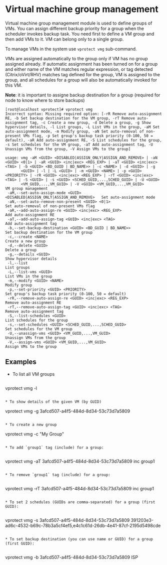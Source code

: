 # Virtual machine group management

Virtual machine group management module is used to define groups of VMs. You can assign different backup priority for a group when the scheduler invokes backup task. You need first to define a VM group and then add VMs to it. VM can belong only to a single group.

To manage VMs in the system use `vprotect vmg` sub-command. 

VMs are assigned automatically to the group only if VM has no group assigned already. If automatic assignment has been turned on for a group and either name of the VM matches regular expression, or tag detected (Citrix/oVirt/RHV) matches tag defined for the group, VM is assigned to the group, and all schedules for a group will also be automatically invoked for this VM.

**Note**: it is important to assigne backup destination for a group (required for node to know where to store backups)

```
[root@localhost vprotect]# vprotect vmg
Incorrect syntax: Missing required option: [-rR Remove auto-assignment RE, -b Set backup destination for the VM group, -rT Remove auto-assignment tag, -c Create a new group, -d Delete a group, -g Show hypervisor details, -l List groups, -L List VMs in the group, -aM Set auto-assignment mode, -m Modify group, -aN Set auto-removal of non-present VMs flag, -p Set group's backup task priority (0-100, 50 = default), -aR Add auto-assignment RE, -S List schedules for the group, -s Set schedules for the VM group, -aT Add auto-assignment tag, -U Unassign VMs from the group, -V Assign VMs to the group]

usage: vmg -aM <GUID> <DISABLED|ASSIGN_ONLY|ASSIGN_AND_REMOVE> | -aN <GUID> <0|1> | -aR <GUID> <inc|exc> <REG_EXP> | -aT <GUID> <inc|exc> <TAG> | -b <GUID> <BD_GUID | BD_NAME>> | -c <NAME> | -d <GUID> | -g
       <GUID> | -l | -L <GUID> | -m <GUID> <NAME> | -p <GUID> <PRIORITY> | -rR <GUID> <inc|exc> <REG_EXP> | -rT <GUID> <inc|exc> <TAG> | -S <GUID> | -s <GUID> <SCHED_GUID,...,SCHED_GUID> | -U <GUID>
       <VM_GUID,...,VM_GUID> | -V <GUID> <VM_GUID,...,VM_GUID>
VM group management
 -aM,--set-auto-assign-mode <GUID> <DISABLED|ASSIGN_ONLY|ASSIGN_AND_REMOVE>   Set auto-assignment mode
 -aN,--set-auto-remove-non-present <GUID> <0|1>                               Set auto-removal of non-present VMs flag
 -aR,--add-auto-assign-re <GUID> <inc|exc> <REG_EXP>                          Add auto-assignment RE
 -aT,--add-auto-assign-tag <GUID> <inc|exc> <TAG>                             Add auto-assignment tag
 -b,--set-backup-destination <GUID> <BD_GUID | BD_NAME>>                      Set backup destination for the VM group
 -c,--create <NAME>                                                           Create a new group
 -d,--delete <GUID>                                                           Delete a group
 -g,--details <GUID>                                                          Show hypervisor details
 -l,--list                                                                    List groups
 -L,--list-vms <GUID>                                                         List VMs in the group
 -m,--modify <GUID> <NAME>                                                    Modify group
 -p,--set-priority <GUID> <PRIORITY>                                          Set group's backup task priority (0-100, 50 = default)
 -rR,--remove-auto-assign-re <GUID> <inc|exc> <REG_EXP>                       Remove auto-assignment RE
 -rT,--remove-auto-assign-tag <GUID> <inc|exc> <TAG>                          Remove auto-assignment tag
 -S,--list-schedules <GUID>                                                   List schedules for the group
 -s,--set-schedules <GUID> <SCHED_GUID,...,SCHED_GUID>                        Set schedules for the VM group
 -U,--unassign-vms <GUID> <VM_GUID,...,VM_GUID>                               Unassign VMs from the group
 -V,--assign-vms <GUID> <VM_GUID,...,VM_GUID>                                 Assign VMs to the group
```	

## Examples
* To list all VM groups

  ```
vprotect vmg -l
  ```
	
* To show details of the given VM (by GUID)

  ```
vprotect vmg -g 3afcd507-a4f5-484d-8d34-53c73d7a5809
  ```
	
* To create a new group

  ```
vprotect vmg -c "My Group" 
  ```

* To add `group1` tag (include) for a group:
	
  ```
vprotect vmg -aT 3afcd507-a4f5-484d-8d34-53c73d7a5809 inc group1
  ```
  
* To remove `group1` tag (include) for a group:
	
  ```
vprotect vmg -rT 3afcd507-a4f5-484d-8d34-53c73d7a5809 inc group1
  ```
	
* To set 2 schedules (GUIDs are comma-separated) for a group (first GUID):
	
  ```
vprotect vmg -s 3afcd507-a4f5-484d-8d34-53c73d7a5809 391203e3-ad6c-4532-b69c-78b3a5cf4ef5,e4c1c61d-26db-4e41-87cf-2195d5498cde
  ```
  
* To set backup destination (you can use name or GUID) for a group (first GUID):
	
  ```
vprotect vmg -b 3afcd507-a4f5-484d-8d34-53c73d7a5809 ISP
  ```
